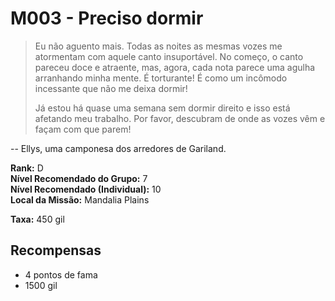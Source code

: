 # M003 - Preciso dormir

>Eu não aguento mais. Todas as noites as mesmas vozes me atormentam com aquele canto insuportável. No começo, o canto pareceu doce e atraente, mas, agora, cada nota parece uma agulha arranhando minha mente. É torturante! É como um incômodo incessante que não me deixa dormir!
>
>Já estou há quase uma semana sem dormir direito e isso está afetando meu trabalho. Por favor, descubram de onde as vozes vêm e façam com que parem!

-- Ellys, uma camponesa dos arredores de Gariland.

**Rank:** D  
**Nível Recomendado do Grupo:** 7  
**Nível Recomendado (Individual):** 10  
**Local da Missão:** Mandalia Plains  

**Taxa:** 450 gil

## Recompensas

* 4 pontos de fama
* 1500 gil